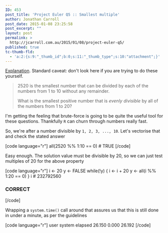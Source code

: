 ```yaml
---
ID: 453
post_title: 'Project Euler Q5 :: Smallest multiple'
author: Jonathan Carroll
post_date: 2015-01-08 23:25:58
post_excerpt: ""
layout: post
permalink: >
  http://jcarroll.com.au/2015/01/08/project-euler-q5/
published: true
tc-thumb-fld:
  - 'a:2:{s:9:"_thumb_id";b:0;s:11:"_thumb_type";s:10:"attachment";}'
---
```

<a title="Project Euler" href="http://jcarroll.com.au/2015/01/code/project-euler/" target="_blank">Explanation</a>.&nbsp;Standard caveat: don't look here if you are trying to do these yourself.
<blockquote>2520 is the smallest number that can be divided by each of the numbers from 1 to 10 without any remainder.

What is the smallest positive number that is <dfn title="divisible with no remainder">evenly divisible</dfn> by all of the numbers from 1 to 20?</blockquote>

I'm getting the feeling that brute-force is going to be quite the useful tool for these questions. Thankfully <code>R</code> can churn through numbers really fast.

So, we're after a number divisible by <code>1, 2, 3, ..., 10</code>. Let's vectorise that and check the stated answer

[code language="r"]
all(2520 %% 1:10 == 0) # TRUE
[/code]

Easy enough. The solution value must be divisible by 20, so we can just test multiples of 20 for the above property

[code language="r"]
i &lt;- 20
y &lt;- FALSE
while(!y) {
  i &lt;- i + 20
  y &lt;- all(i %% 1:20 == 0)
}
i # 232792560

### CORRECT
[/code]

Wrapping a <code>system.time()</code> call around that assures us that this is still done in under a minute, as per the guidelines

[code language="r"]
   user  system elapsed 
 26.150   0.000  26.192 
[/code]
